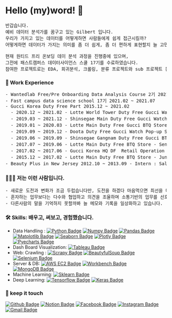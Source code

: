 # Hello (my)word! 👋

<pre>
반갑습니다. 
예비 데이터 분석가를 꿈구고 있는 Gilbert 입니다.
우리가 가지고 있는 데이터를 어떻게하면 사람들에게 쉽게 접근시킬까? 
어떻게하면 데이터가 가지는 의미를 좀 더 쉽게, 좀 더 편하게 표현할지 늘 고민합니다.

현재 원티드 프리 온보딩 데이 분석 과정을 진행중에 있으며,
그전에 패스트캠퍼스 데이터사이언스 스쿨 17기를 수료하였습니다. 
참여한 프로젝트로는 EDA, 회귀분석, 크롤링, 분류 프로젝트와 sub 프로젝트 등 다양한 프로젝트를 진행하였습니다.
</pre>

<h3> 👔 Work Experience </h3>
<pre>
- Wantedlab Free/Pre Onboarding Data Analysis Course 2기 2021.07 ~ 2021.08
- Fast campus data science school 17기 2021.02 ~ 2021.07
- Gucci Korea Duty Free Part 2015.12 ~ 2021.02
  - 2020.12 ~ 2021.02 - Lotte World Tower Duty Free Gucci Watch - Senior Sales Association : 매장 및 매출 관리
  - 2019.03 ~ 2021.12 - Shinsegae Main Duty Free Gucci Watch - Senior Sales Association : 매장 및 매출관리 
  - 2019.01 ~ 2020.03 - Lotte Main Duty Free Gucci BTQ Store - Senior Sales Association : 매출 및 내국인 클래임 담당
  - 2019.09 ~ 2019.12 - Doota Duty Free Gucci Watch Pop-up Store - Senior Sales Association : 매장 및 매출관리
  - 2019.06 ~ 2019.09 - Shinsegae Gangnam Duty Free Gucci BTQ Store - Senior Sales Association : Back Office 담당
  - 2017.07 ~ 2019.06 - Lotte Main Duty Free BTQ Store - Senior Sales Association : Back Office 관리 및 클래임 담당
  - 2017.02 ~ 2017.06 - Gucci Korea HQ DF  Retail Operation Team - Junior Sales Association : DF Store 영업관리
  - 2015.12 ~ 2017.02 - Lotte Main Duty Free BTQ Store - Junior Sales Association : 매장&개인 매출관리
- Beauty Plus in New Jersey 2012.10 ~ 2013.09 - Intern : Sales Operator 및 영업관리    
</pre>

<h3> 👨🏻‍💻 저는 이런 사람입니다.</h3>
<pre>
- 새로운 도전과 변화가 조금 두럽습니다만, 도전을 하겠다 마음먹으면 최선을 다하고, 변화에 적응하려 노력하며, 무엇보다 실패를 두려워하지 않습니다.
- 혼자하는 업무보다는 다수와 협업하고 의견을 조율하며 소통기반의 업무를 선호합니다. 
- 다른사람의 말을 기억하지 못할까봐 늘 메모와 기록을 일상화하고 있습니다.  
</pre>

<h3> 🛠 Skills: 배우고, 써보고, 경험했습니다. </h3>

- Data Handling : [![Python Badge](http://img.shields.io/badge/-Python%20-blue?style=flat-square&fontColor&logoColor=yellow&logo=python&link=https://www.python.org/)](https://www.python.org/) [![Numpy Badge](http://img.shields.io/badge/-Numpy%20-013243?style=flat-square&&logoColor=white&logo=numpy&link=https://numpy.org/)](https://numpy.org/) [![Pandas Badge](http://img.shields.io/badge/-Pandas%20-150458?style=flat-square&logoColor=white&logo=pandas&link=https://pandas.pydata.org/)](https://pandas.pydata.org/) [![Matplotlib Badge](http://img.shields.io/badge/-Matplotlib%20-2350A9?style=flat-square&logoColor=white&logo=matplotlib&link=https://matplotlib.org/)](https://matplotlib.org/) [![Seaborn Badge](http://img.shields.io/badge/-Seaborn%20-212E50?style=flat-square&logoColor=white&logo=seaborn&link=https://seaborn.pydata.org/)](https://seaborn.pydata.org/) [![Plotly Badge](http://img.shields.io/badge/-Plotly%20-3F4F75?style=flat-square&logoColor=white&logo=plotly&link=https://plotly.com/)](https://plotly.com/) [![Pyecharts Badge](http://img.shields.io/badge/-Pyecharts%20-34E0A1?style=flat-square&logoColor=black&logo=pyecharts&link=https://pyecharts.org/)](https://pyecharts.org/)
- Dash Board Visualization: [![Tableau Badge](http://img.shields.io/badge/-Tableau%20-E97627?style=flat-square&&logoColor=white&logo=tableau&link=https://www.tableau.com/ko-kr)](https://www.tableau.com/ko-kr)
- Web: Crawling : [![Scrapy Badge](http://img.shields.io/badge/-Scrapy%20-43B02A?style=flat-square&&logoColor=white&logo=scrapy&link=https://scrapy.org/)](https://scrapy.org/)  [![BeautyfulSoup Badge](http://img.shields.io/badge/-BeautyfulSoup%20-00A4FD?style=flat-square&&logoColor=white&logo=beautyfulsoup&link=https://scrapy.org/)](https://scrapy.org/) [![Selenium Badge](http://img.shields.io/badge/-Selenium%20-43B02A?style=flat-square&&logoColor=white&logo=selenium&link=https://www.selenium.dev/)](https://www.selenium.dev/)
- Server & DB: [![AWS EC2 Badge](http://img.shields.io/badge/-AWS_EC2%20-232F3E?style=flat-square&&logoColor=orange&logo=amazon&link=https://aws.amazon.com/ko/)](https://aws.amazon.com/ko/) [![Workbench Badge](http://img.shields.io/badge/-Workbench%20-4479A1?style=flat-square&&logoColor=white&logo=mysql&link=https://www.mysql.com/products/workbench/)](https://www.mysql.com/products/workbench/) [![MongoDB Badge](http://img.shields.io/badge/-MongoDB%20-47A248?style=flat-square&&logoColor=white&logo=mongodb&link=https://www.mongodb.com/)](https://www.mongodb.com/)
- Machine Learning: [![Sklearn Badge](http://img.shields.io/badge/-Sklearn%20-F7931E?style=flat-square&logoColor=black&logo=scikit-learn&link=https://scikit-learn.org/stable/)](https://scikit-learn.org/stable/)
- Deep Learning: [![Tensorflow Badge](http://img.shields.io/badge/-Tensorflow%20-FF6F00?style=flat-square&logoColor=white&logo=tensorflow&link=https://www.tensorflow.org/?hl=ko)](https://www.tensorflow.org/?hl=ko) [![Keras Badge](http://img.shields.io/badge/-Keras%20-D00000?style=flat-square&logoColor=white&logo=keras&link=https://keras.io/)](https://keras.io/)


<h3> 🤝 keep it touch </h3>

[![Github Badge](http://img.shields.io/badge/-Github%20-black?style=flat-square&logo=github&link=https://github.com/Ki-Sung)](https://github.com/Ki-Sung) [![Notion Badge](https://img.shields.io/badge/-Notion-white?style=flat-square&logo=notion&fontColor&logoColor=black&link=https://www.notion.so/Gilbert-Kim-Ki-sung-3189736ac5cb4935847b60bc6c4635b9)](https://www.notion.so/Gilbert-Kim-Ki-sung-3189736ac5cb4935847b60bc6c4635b9) [![Facebook Badge](https://img.shields.io/badge/facebook-1877f2?style=flat-square&logo=facebook&logoColor=white&link=https://www.facebook.com/kisung.kim.142/)](https://www.facebook.com/kisung.kim.142/) [![Instagram Badge](https://img.shields.io/badge/instagram-e45f5a?style=flat-square&logo=instagram&logoColor=white&link=https://www.instagram.com/kcs4912/)](https://www.instagram.com/kcs4912/) [![Gmail Badge](https://img.shields.io/badge/Gmail-d14836?style=flat-square&logo=Gmail&logoColor=white&link=mailto:kcs4912@gmail.com)](mailto:kcs4912@gmail.com) 
	

